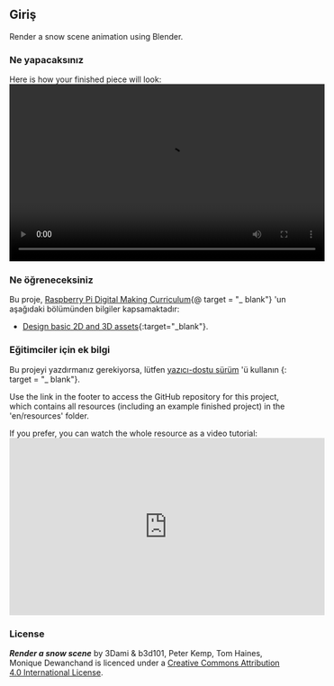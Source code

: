 ## Giriş

Render a snow scene animation using Blender.

### Ne yapacaksınız

Here is how your finished piece will look:<video width="560" height="315" controls> <source src="resources/snow-scene-rendered.mkv" type="video/mp4"> Your browser does not support WebM video, try FireFox or Chrome </video> 

### Ne öğreneceksiniz

Bu proje, [Raspberry Pi Digital Making Curriculum](http://rpf.io/curriculum){@ target = "_ blank"} 'un aşağıdaki bölümünden bilgiler kapsamaktadır:

+ [Design basic 2D and 3D assets](https://curriculum.raspberrypi.org/design/creator/){:target="_blank"}.

### Eğitimciler için ek bilgi

Bu projeyi yazdırmanız gerekiyorsa, lütfen [yazıcı-dostu sürüm](https://projects.raspberrypi.org/en/projects/blender-render-snow-scene/print) 'ü kullanın {: target = "_ blank"}.

Use the link in the footer to access the GitHub repository for this project, which contains all resources (including an example finished project) in the 'en/resources' folder.

If you prefer, you can watch the whole resource as a video tutorial: <iframe width="560" height="315" src="https://www.youtube.com/embed/aXPnshjKmH8?rel=0" frameborder="0" gesture="media" allow="encrypted-media" allowfullscreen mark="crwd-mark"></iframe> 

### License

***Render a snow scene*** by 3Dami & b3d101, Peter Kemp, Tom Haines, Monique Dewanchand is licenced under a [Creative Commons Attribution 4.0 International License](http://creativecommons.org/licenses/by-sa/4.0/).